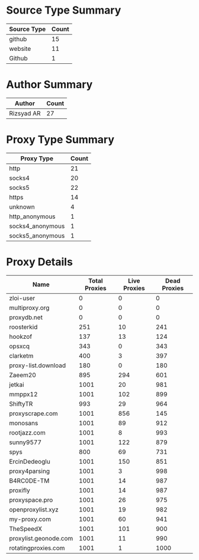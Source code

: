 # Source Type Summary

| Source Type | Count |
|-------------|-------|
| github | 15 |
| website | 11 |
| Github | 1 |


# Author Summary

| Author | Count |
|--------|-------|
| Rizsyad AR | 27 |


# Proxy Type Summary

| Proxy Type | Count |
|------------|-------|
| http | 21 |
| socks4 | 20 |
| socks5 | 22 |
| https | 14 |
| unknown | 4 |
| http_anonymous | 1 |
| socks4_anonymous | 1 |
| socks5_anonymous | 1 |


# Proxy Details

| Name | Total Proxies | Live Proxies | Dead Proxies |
|------|---------------|--------------|---------------|
| zloi-user | 0 | 0 | 0 |
| multiproxy.org | 0 | 0 | 0 |
| proxydb.net | 0 | 0 | 0 |
| roosterkid | 251 | 10 | 241 |
| hookzof | 137 | 13 | 124 |
| opsxcq | 343 | 0 | 343 |
| clarketm | 400 | 3 | 397 |
| proxy-list.download | 180 | 0 | 180 |
| Zaeem20 | 895 | 294 | 601 |
| jetkai | 1001 | 20 | 981 |
| mmppx12 | 1001 | 102 | 899 |
| ShiftyTR | 993 | 29 | 964 |
| proxyscrape.com | 1001 | 856 | 145 |
| monosans | 1001 | 89 | 912 |
| rootjazz.com | 1001 | 8 | 993 |
| sunny9577 | 1001 | 122 | 879 |
| spys | 800 | 69 | 731 |
| ErcinDedeoglu | 1001 | 150 | 851 |
| proxy4parsing | 1001 | 3 | 998 |
| B4RC0DE-TM | 1001 | 14 | 987 |
| proxifly | 1001 | 14 | 987 |
| proxyspace.pro | 1001 | 26 | 975 |
| openproxylist.xyz | 1001 | 19 | 982 |
| my-proxy.com | 1001 | 60 | 941 |
| TheSpeedX | 1001 | 101 | 900 |
| proxylist.geonode.com | 1001 | 11 | 990 |
| rotatingproxies.com | 1001 | 1 | 1000 |
